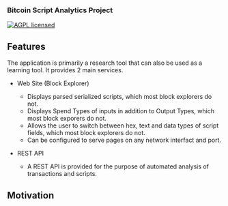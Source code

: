 ### Bitcoin Script Analytics Project

[![AGPL licensed](https://img.shields.io/badge/license-AGPL-blue.svg)](https://github.com/btc-script-explorer/explorer/blob/master/LICENSE)

## Features

The application is primarily a research tool that can also be used as a learning tool. It provides 2 main services.

- Web Site (Block Explorer)
  - Displays parsed serialized scripts, which most block explorers do not.
  - Displays Spend Types of inputs in addition to Output Types, which most block exporers do not.
  - Allows the user to switch between hex, text and data types of script fields, which most block explorers do not.
  - Can be configured to serve pages on any network interfact and port.

- REST API
  - A REST API is provided for the purpose of automated analysis of transactions and scripts.

## Motivation

